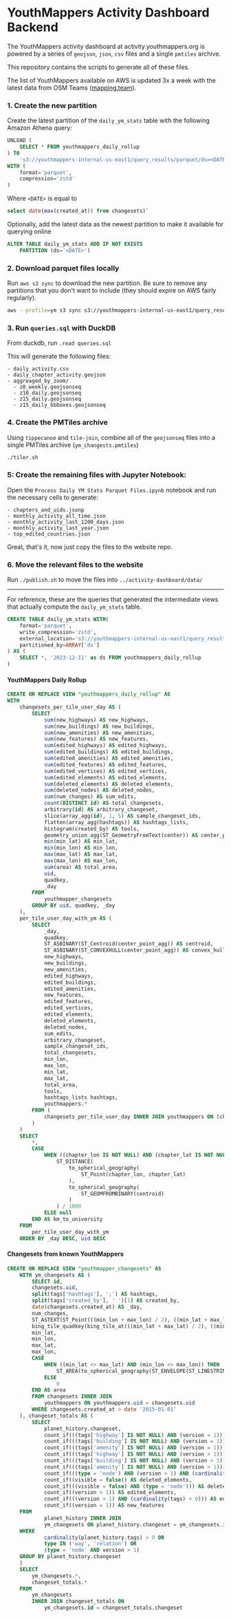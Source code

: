 YouthMappers Activity Dashboard Backend
===

The YouthMappers activity dashboard at activity.youthmappers.org is powered by a series of `geojson`, `json`, `csv` files and a single `pmtiles` archive. 

This repository contains the scripts to generate all of these files. 

The list of YouthMappers available on AWS is updated 3x a week with the latest data from OSM Teams ([mapping.team](https://mapping.team)).

### 1. Create the new partition
Create the latest partition of the `daily_ym_stats` table with the following Amazon Athena query: 

```sql
UNLOAD (
    SELECT * FROM youthmappers_daily_rollup
) TO 
    's3://youthmappers-internal-us-east1/query_results/parquet/ds=<DATE>'
WITH (
    format='parquet',
    compression='zstd'
)
```

Where `<DATE>` is equal to 
```sql
select date(max(created_at)) from changesets)`
```

Optionally, add the latest data as the newest partition to make it available for querying online
```sql
ALTER TABLE daily_ym_stats ADD IF NOT EXISTS 
    PARTITION (ds='<DATE>')
```

### 2. Download parquet files locally
Run `aws s3 sync` to download the new partition. Be sure to remove any partitions that you don't want to include (they should expire on AWS fairly regularly).
```bash
aws --profile=ym s3 sync s3://youthmappers-internal-us-east1/query_results/parquet/ parquet/
```

### 3. Run `queries.sql` with DuckDB
From duckdb, run `.read queries.sql`

This will generate the following files: 
```
- daily_activity.csv
- daily_chapter_activity.geojson
- aggreaged_by_zoom/
  - z8_weekly.geojsonseq
  - z10_daily.geojsonseq
  - z15_daily.geojsonseq
  - z15_daily_bbboxes.geojsonseq
```

### 4. Create the PMTiles archive
Using `tippecanoe` and `tile-join`, combine all of the `geojsonseq` files into a single PMTiles archive (`ym_changests.pmtiles`)

```bash
./tiler.sh
```

### 5: Create the remaining files with Jupyter Notebook:
Open the `Process Daily YM Stats Parquet Files.ipynb` notebook and run the necessary cells to generate: 

```
- chapters_and_uids.jsonp
- monthly_activity_all_time.json
- monthly_activity_last_1200_days.json
- monthly_activity_last_year.json
- top_edited_countries.json
```

Great, that's it, now just copy the files to the website repo.

### 6. Move the relevant files to the website
Run `./publish.sh` to move the files into `../activity-dashboard/data/`


---
For reference, these are the queries that generated the intermediate views that actually compute the `daily_ym_stats` table.

```sql
CREATE TABLE daily_ym_stats WITH(
    format='parquet',
    write_compression='zstd',
    external_location='s3://youthmappers-internal-us-east1/query_results/parquet/',
    partitioned_by=ARRAY['ds']
) AS (
    SELECT *, '2023-12-11' as ds FROM youthmappers_daily_rollup
)
```

#### YouthMappers Daily Rollup
```sql
CREATE OR REPLACE VIEW "youthmappers_daily_rollup" AS 
WITH
    changesets_per_tile_user_day AS (
        SELECT 
            sum(new_highways) AS new_highways, 
            sum(new_buildings) AS new_buildings, 
            sum(new_amenities) AS new_amenities, 
            sum(new_features) AS new_features, 
            sum(edited_highways) AS edited_highways, 
            sum(edited_buildings) AS edited_buildings,
            sum(edited_amenities) AS edited_amenities,
            sum(edited_features) AS edited_features,
            sum(edited_vertices) AS edited_vertices,
            sum(edited_elements) AS edited_elements,
            sum(deleted_elements) AS deleted_elements,
            sum(deleted_nodes) AS deleted_nodes,
            sum(num_changes) AS sum_edits,
            count(DISTINCT id) AS total_changesets,
            arbitrary(id) AS arbitrary_changeset,
            slice(array_agg(id), 1, 5) AS sample_changeset_ids,
            flatten(array_agg(hashtags)) AS hashtags_lists,
            histogram(created_by) AS tools,
            geometry_union_agg(ST_GeometryFromText(center)) AS center_point_agg,
            min(min_lat) AS min_lat,
            min(min_lon) AS min_lon,
            max(max_lat) AS max_lat,
            max(max_lon) AS max_lon,
            sum(area) AS total_area,
            uid,
            quadkey,
            _day
        FROM
            youthmapper_changesets
        GROUP BY uid, quadkey, _day
    ), 
    per_tile_user_day_with_ym AS (
        SELECT
            _day, 
            quadkey, 
            ST_ASBINARY(ST_Centroid(center_point_agg)) AS centroid, 
            ST_ASBINARY(ST_CONVEXHULL(center_point_agg)) AS convex_hull, 
            new_highways, 
            new_buildings, 
            new_amenities, 
            edited_highways, 
            edited_buildings, 
            edited_amenities, 
            new_features, 
            edited_features, 
            edited_vertices, 
            edited_elements, 
            deleted_elements, 
            deleted_nodes, 
            sum_edits, 
            arbitrary_changeset, 
            sample_changeset_ids, 
            total_changesets, 
            min_lon, 
            max_lon, 
            min_lat, 
            max_lat, 
            total_area, 
            tools, 
            hashtags_lists hashtags, 
            youthmappers.*
        FROM (
            changesets_per_tile_user_day INNER JOIN youthmappers ON (changesets_per_tile_user_day.uid = youthmappers.uid)
        )
    )
    SELECT
        *, 
        CASE
            WHEN ((chapter_lon IS NOT NULL) AND (chapter_lat IS NOT NULL)) THEN 
                ST_DISTANCE(
                    to_spherical_geography(
                        ST_Point(chapter_lon, chapter_lat)
                    ), 
                    to_spherical_geography(
                        ST_GEOMFROMBINARY(centroid)
                    )
                ) / 1000
            ELSE null 
        END AS km_to_university
    FROM
        per_tile_user_day_with_ym
    ORDER BY _day DESC, uid DESC
```

#### Changesets from known YouthMappers

```sql
CREATE OR REPLACE VIEW "youthmapper_changesets" AS
    WITH ym_changesets AS (
        SELECT id, 
        changesets.uid, 
        split(tags['hashtags'], ';') AS hashtags, 
        split(tags['created_by'], ' ')[1] AS created_by, 
        date(changesets.created_at) AS _day, 
        num_changes, 
        ST_ASTEXT(ST_Point(((min_lon + max_lon) / 2), ((min_lat + max_lat) / 2))) AS center, 
        bing_tile_quadkey(bing_tile_at(((min_lat + max_lat) / 2), ((min_lon + max_lon) / 2), 15)) AS quadkey, 
        min_lat, 
        min_lon, 
        max_lat, 
        max_lon, 
        CASE 
            WHEN ((min_lat <> max_lat) AND (min_lon <> max_lon)) THEN 
                ST_AREA(to_spherical_geography(ST_ENVELOPE(ST_LINESTRING(ARRAY[ST_Point(min_lon, min_lat),ST_Point(max_lon, max_lat)])))) 
            ELSE 
                0 
        END AS area
        FROM changesets INNER JOIN 
            youthmappers ON youthmappers.uid = changesets.uid
        WHERE changesets.created_at > date '2015-01-01'
    ), changeset_totals AS (
        SELECT
            planet_history.changeset, 
            count_if(((tags['highway'] IS NOT NULL) AND (version = 1))) AS new_highways, 
            count_if(((tags['building'] IS NOT NULL) AND (version = 1))) AS new_buildings, 
            count_if(((tags['amenity'] IS NOT NULL) AND (version = 1))) AS new_amenities, 
            count_if(((tags['highway'] IS NOT NULL) AND (version > 1))) AS edited_highways, 
            count_if(((tags['building'] IS NOT NULL) AND (version > 1))) AS edited_buildings, 
            count_if(((tags['amenity'] IS NOT NULL) AND (version > 1))) AS edited_amenities, 
            count_if(((type = 'node') AND (version > 1) AND (cardinality(tags) = 0) AND (visible = true))) AS edited_vertices, 
            count_if((visible = false)) AS deleted_elements, 
            count_if(((visible = false) AND (type = 'node'))) AS deleted_nodes, 
            count_if((version > 1)) AS edited_elements, 
            count_if(((version > 1) AND (cardinality(tags) > 0))) AS edited_features, 
            count_if((version = 1)) AS new_features
    FROM
            planet_history INNER JOIN 
            ym_changesets ON planet_history.changeset = ym_changesets.id
    WHERE 
            cardinality(planet_history.tags) > 0 OR 
            type IN ('way', 'relation') OR 
            (type = 'node' AND version > 1)
    GROUP BY planet_history.changeset
    )
    SELECT
        ym_changesets.*, 
        changeset_totals.*
    FROM
        ym_changesets
        INNER JOIN changeset_totals ON 
            ym_changesets.id = changeset_totals.changeset
```